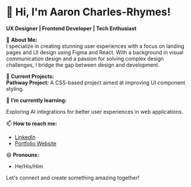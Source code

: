 # 👋 Hi, I'm Aaron Charles-Rhymes!

**UX Designer | Frontend Developer | Tech Enthusiast**

🌟 **About Me:**  
I specialize in creating stunning user experiences with a focus on landing pages and UI design using Figma and React. With a background in visual communication design and a passion for solving complex design challenges, I bridge the gap between design and development.

🔭 **Current Projects:**  
**Pathway Project:** A CSS-based project aimed at improving UI component styling.

🌱 **I’m currently learning:**

Exploring AI integrations for better user experiences in web applications.

📫 **How to reach me:**  
- [LinkedIn](https://www.linkedin.com/in/aaroncharlesrhymes)
- [Portfolio Website](https://www.aaroncharlesrhymes.com/)

😄 **Pronouns:**
- He/His/Him

Let's connect and create something amazing together!
<!--
**acharlesrhymes/acharlesrhymes** is a ✨ _special_ ✨ repository because its `README.md` (this file) appears on your GitHub profile.

Here are some ideas to get you started:

- 🔭 I’m currently working on ...
- 🌱 I’m currently learning ...
- 👯 I’m looking to collaborate on ...
- 🤔 I’m looking for help with ...
- 💬 Ask me about ...
- 📫 How to reach me: ...
- 😄 Pronouns: ...
- ⚡ Fun fact: ...
-->
